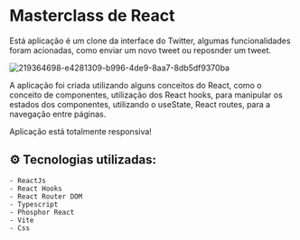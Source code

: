 # Masterclass de React

Está aplicação é um clone da interface do Twitter, algumas funcionalidades foram acionadas, como enviar um novo tweet ou reposnder um tweet.

![219364698-e4281309-b996-4de9-8aa7-8db5df9370ba](https://github.com/PedroPereiradaCostaJr/ui_twitter/assets/124288839/8ee4d05c-6eb4-4118-8095-512a7c910dba)


A aplicação foi criada utilizando alguns conceitos do React, como o conceito de componentes, utilização dos React hooks, para manipular os estados dos componentes, utilizando o useState, React routes, para a navegação entre páginas.

Aplicação está totalmente responsiva!


## ⚙️ Tecnologias utilizadas:
    
    - ReactJs
    - React Hooks
    - React Router DOM
    - Typescript
    - Phosphor React
    - Vite
    - Css


